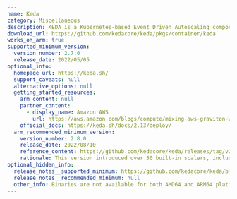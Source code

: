 ```yaml
---
name: Keda
category: Miscellaneous
description: KEDA is a Kubernetes-based Event Driven Autoscaling component. It provides event driven scale for any container running in Kubernetes.
download_url: https://github.com/kedacore/keda/pkgs/container/keda
works_on_arm: true
supported_minimum_version:
  version_number: 2.7.0
  release_date: 2022/05/05
optional_info:
  homepage_url: https://keda.sh/
  support_caveats: null
  alternative_options: null
  getting_started_resources:
    arm_content: null
    partner_content:
      - display_name: Amazon AWS
        url: https://aws.amazon.com/blogs/compute/mixing-aws-graviton-with-x86-cpus-to-optimize-cost-and-resilience-using-amazon-eks/
    official_docs: https://keda.sh/docs/2.13/deploy/
  arm_recommended_minimum_version:
    version_number: 2.8.0
    release_date: 2022/08/10
    reference_content: https://github.com/kedacore/keda/releases/tag/v2.8.0
    rationale: This version introduced over 50 built-in scalers, including new AWS DynamoDB Streams and NATS JetStream scalers. It added support for Azure AD Workload Identity, minReplicaCount for ScaledJobs, and HPA name customization. Improvements include better logging, reduced connection overhead, and leader election settings. The release also patched CVE-2022-27191 and fixed ARM64 devcontainer issues. Deprecated rolloutStrategy in favor of rollout.strategy.
optional_hidden_info:
  release_notes__supported_minimum: https://github.com/kedacore/keda/blob/main/CHANGELOG.md#v270
  release_notes__recommended_minimum: null
  other_info: Binaries are not available for both AMD64 and ARM64 platforms. Releasing Docker image for both ARM64 and AMD64 from version [2.7.0](https://github.com/kedacore/keda/pkgs/container/keda/21356119?tag=2.7.0)
---
```

